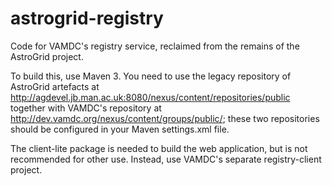 # astrogrid-registry

Code for VAMDC's registry service, reclaimed from the remains of the AstroGrid project.

To build this, use Maven 3. You need to use the legacy repository of AstroGrid artefacts at http://agdevel.jb.man.ac.uk:8080/nexus/content/repositories/public together with VAMDC's repository at http://dev.vamdc.org/nexus/content/groups/public/; these two repositories should be configured in your Maven settings.xml file.

The client-lite package is needed to build the web application, but is not recommended for other use. Instead, use VAMDC's separate registry-client project.
